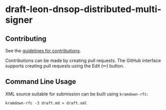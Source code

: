 # draft-leon-dnsop-distributed-multi-signer

## Contributing

See the
[guidelines for contributions](https://github.com/johanix/draft-leon-dnsop-distributed-multi-signer/blob/main/CONTRIBUTING.md).

Contributions can be made by creating pull requests.
The GitHub interface supports creating pull requests using the Edit (✏) button.


## Command Line Usage

XML source suitable for submission can be built using `kramdown-rfc`:

```
kramdown-rfc -3 draft.md > draft.xml
```



